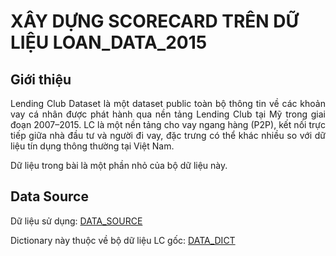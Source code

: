 # XÂY DỰNG SCORECARD TRÊN DỮ LIỆU LOAN_DATA_2015

## Giới thiệu
<p align="justify"> 
  Lending Club Dataset là một dataset public toàn bộ thông tin về các khoản vay cá nhân được phát hành qua nền tảng Lending Club tại Mỹ trong giai đoạn 2007–2015. LC là một nền tảng cho vay ngang hàng (P2P), kết nối trực tiếp giữa nhà đầu tư và người đi vay, đặc trưng có thể khác nhiều so với dữ liệu tín dụng thông thường tại Việt Nam.

  Dữ liệu trong bài là một phần nhỏ của bộ dữ liệu này.
</p>

## Data Source

Dữ liệu sử dụng: [DATA_SOURCE](https://www.kaggle.com/datasets/somyaagarwal69/loan-data-2015)

Dictionary này thuộc về bộ dữ liệu LC gốc: [DATA_DICT](/LCDataDictionary.xlsx)
